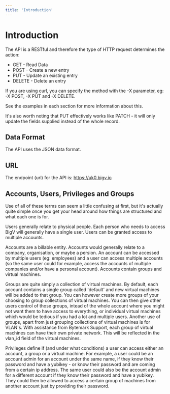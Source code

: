 ```yaml
---
title: 'Introduction'
---
```


# Introduction

The API is a RESTful and therefore the type of HTTP request determines the action:

 - GET - Read Data
 - POST - Create a new entry
 - PUT - Update an existing entry
 - DELETE - Delete an entry

If you are using curl, you can specify the method with the -X parameter, eg: -X POST, -X PUT and -X DELETE.

See the examples in each section for more information about this.

It's also worth noting that PUT effectively works like PATCH - it will only update the fields supplied instead of the whole record.


## Data Format

The API uses the JSON data format.


## URL

The endpoint (url) for the API is: https://uk0.bigv.io


## Accounts, Users, Privileges and Groups

Use of all of these terms can seem a little confusing at first, but it's actually quite simple once you get your head around how things are structured and what each one is for.

Users generally relate to physical people. Each person who needs to access BigV will generally have a single user. Users can be granted access to multiple accounts.

Accounts are a billable entity. Accounts would generally relate to a company, organisation, or maybe a persion. An account can be accessed by multiple users (eg: employees) and a user can access multiple accounts (so the same user could for example, access the accounts of multiple companies and/or have a personal account). Accounts contain groups and virtual machines.

Groups are quite simply a collection of virtual machines. By default, each account contains a single group called 'default' and new virtual machines will be added to that group. You can however create more groups of your choosing to group collections of virtual machines. You can then give other users control of those groups, intead of the whole account where you might not want them to have access to everything, or individual virtual machines which would be tedious if you had a lot and multiple users. Another use of groups, apart from just grouping collections of virtual machines is for VLAN's. With assistance from Bytemark Support, each group of virtual machines can have their own private network. This will be reflected in the vlan_id field of the virtual machines.

Privileges define if (and under what conditions) a user can access either an account, a group or a virtual machine. For example, a user could be an account admin for an account under the same name, if they know their password and have a yubikey - or know their password and are coming from a certain ip address. The same user could also be the account admin for a different account if they know their password and have a yubikey. They could then be allowed to access a certain group of machines from another account just by providing their password.
